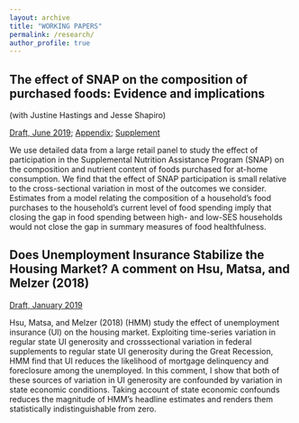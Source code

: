 ```yaml
---
layout: archive
title: "WORKING PAPERS"
permalink: /research/
author_profile: true
---
```


## The effect of SNAP on the composition of purchased foods: Evidence and implications

(with Justine Hastings and Jesse Shapiro)

[Draft, June 2019](../files/snap_nutrition.pdf); [Appendix](../files/nutr_online.pdf); [Supplement](../files/snap_nutrition_hms.pdf)

We use detailed data from a large retail panel to study the effect of participation in the Supplemental Nutrition Assistance Program (SNAP) on the composition and nutrient content of foods purchased for at-home consumption. We find that the effect of SNAP participation is small relative to the cross-sectional variation in most of the outcomes we consider. Estimates from a model relating the composition of a household’s food purchases to the household’s current level of food spending imply that closing the gap in food spending between high- and low-SES households would not close the gap in summary measures of food healthfulness.

## Does Unemployment Insurance Stabilize the Housing Market? A comment on Hsu, Matsa, and Melzer (2018)

[Draft, January 2019](../files/paper1.pdf)

Hsu, Matsa, and Melzer (2018) (HMM) study the effect of unemployment insurance (UI) on the housing market. Exploiting time-series variation in regular state UI generosity and crosssectional variation in federal supplements to regular state UI generosity during the Great Recession, HMM find that UI reduces the likelihood of mortgage delinquency and foreclosure among
the unemployed. In this comment, I show that both of these sources of variation in UI generosity are confounded by variation in state economic conditions. Taking account of state economic confounds reduces the magnitude of HMM’s headline estimates and renders them statistically indistinguishable from zero.
